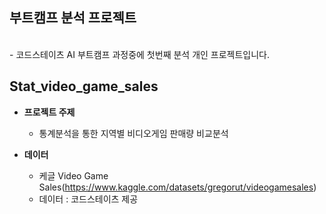 ## 부트캠프 분석 프로젝트
<br>
- 코드스테이츠 AI 부트캠프 과정중에 첫번째 분석 개인 프로젝트입니다. <br>

## Stat_video_game_sales
- **프로젝트 주제**
  - 통계분석을 통한 지역별 비디오게임 판매량 비교분석

- **데이터**
  - 케글 Video Game Sales(https://www.kaggle.com/datasets/gregorut/videogamesales) 
  - 데이터 : 코드스테이츠 제공
<br><br>
